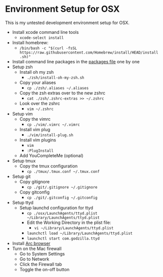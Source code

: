# Environment Setup for OSX

This is my untested development environment setup for OSX.

 - Install xcode command line tools
   - `xcode-select install`
 - Install homebrew:
   - `/bin/bash -c "$(curl -fsSL https://raw.githubusercontent.com/Homebrew/install/HEAD/install.sh)"`
 - Install command line packages in the [packages file](os-packages) one by one
 - Setup zsh
   - Install oh my zsh
     - `./zsh/install-oh-my-zsh.sh`
   - Copy your aliases
     - `cp ./zsh/.aliases ~/.aliases`
   - Copy the zsh extras over to the new zshrc
     - `cat ./zsh/.zshrc-extras >> ~/.zshrc`
   - Look over the zshrc
     - `vim ~/.zshrc`
 - Setup vim
   - Copy the vimrc
     - `cp ./vim/.vimrc ~/.vimrc`
   - Install vim plug
     - `./vim/install-plug.sh`
   - Install vim plugins
     - `vim`
     - `:PlugInstall`
   - Add YouCompleteMe (optional)
 - Setup tmux
   - Copy the tmux configuration
     - `cp ./tmux/.tmux.conf ~/.tmux.conf`
 - Setup git
   - Copy gitignore
     - `cp ./git/.gitignore ~/.gitignore`
   - Copy gitconfig
     - `cp ./git/.gitconfig ~/.gitconfig`
 - Setup ttyd
   - Setup launchd configuration for ttyd
     - `cp ./osx/LaunchAgents/ttyd.plist ~/Library/LaunchAgents/ttyd.plist`
     - Edit the Working Directory in the plist file:
       - `vi ~/Library/LaunchAgents/ttyd.plist`
     - `launchctl load ~/Library/LaunchAgents/ttyd.plist`
     - `launchctl start com.godzilla.ttyd`
 - Install [Arc browser](https://arc.net/)
 - Turn on the Mac firewall
   - Go to System Settings
   - Go to Network
   - Click the Firewall tab
   - Toggle the on-off button
